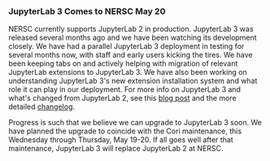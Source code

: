 ### JupyterLab 3 Comes to NERSC May 20 

NERSC currently supports JupyterLab 2 in production. JupyterLab 3 was released 
several months ago and we have been watching its development closely. We have 
had a parallel JupyterLab 3 deployment in testing for several months now, with 
staff and early users kicking the tires. We have been keeping tabs on and 
actively helping with migration of relevant JupyterLab extensions to 
JupyterLab 3. We have also been working on understanding JupyterLab 3's new 
extension installation system and what role it can play in our deployment. For 
more info on JupyterLab 3 and what's changed from JupyterLab 2, see this 
[blog post](https://blog.jupyter.org/jupyterlab-3-0-is-out-4f58385e25bb) and 
the more detailed 
[changelog](https://jupyterlab.readthedocs.io/en/stable/getting_started/changelog.html).

Progress is such that we believe we can upgrade to JupyterLab 3 soon. We have 
planned the upgrade to coincide with the Cori maintenance, this Wednesday 
through Thursday, May 19-20. If all goes well after that maintenance, 
JupyterLab 3 will replace JupyterLab 2 at NERSC.
